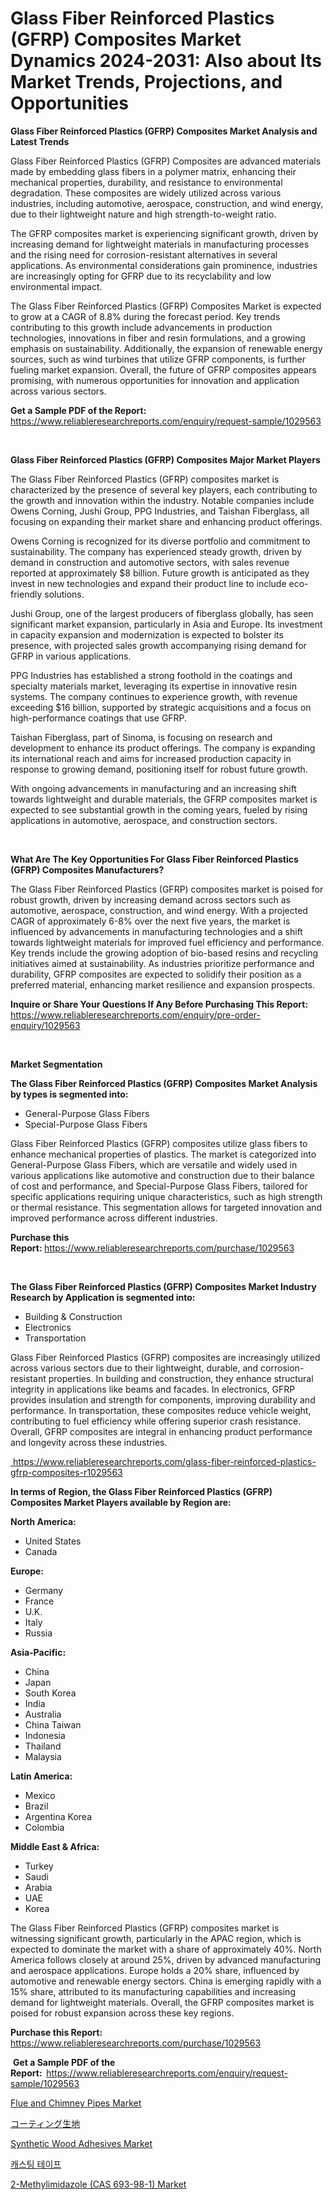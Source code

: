 <p><h1>Glass Fiber Reinforced Plastics (GFRP) Composites Market Dynamics 2024-2031: Also about Its Market Trends, Projections, and Opportunities</h1></p><p><strong>Glass Fiber Reinforced Plastics (GFRP) Composites Market Analysis and Latest Trends</strong></p>
<p><p>Glass Fiber Reinforced Plastics (GFRP) Composites are advanced materials made by embedding glass fibers in a polymer matrix, enhancing their mechanical properties, durability, and resistance to environmental degradation. These composites are widely utilized across various industries, including automotive, aerospace, construction, and wind energy, due to their lightweight nature and high strength-to-weight ratio.</p><p>The GFRP composites market is experiencing significant growth, driven by increasing demand for lightweight materials in manufacturing processes and the rising need for corrosion-resistant alternatives in several applications. As environmental considerations gain prominence, industries are increasingly opting for GFRP due to its recyclability and low environmental impact.</p><p>The Glass Fiber Reinforced Plastics (GFRP) Composites Market is expected to grow at a CAGR of 8.8% during the forecast period. Key trends contributing to this growth include advancements in production technologies, innovations in fiber and resin formulations, and a growing emphasis on sustainability. Additionally, the expansion of renewable energy sources, such as wind turbines that utilize GFRP components, is further fueling market expansion. Overall, the future of GFRP composites appears promising, with numerous opportunities for innovation and application across various sectors.</p></p>
<p><strong>Get a Sample PDF of the Report:&nbsp;</strong> <a href="https://www.reliableresearchreports.com/enquiry/request-sample/1029563">https://www.reliableresearchreports.com/enquiry/request-sample/1029563</a></p>
<p>&nbsp;</p>
<p><strong>Glass Fiber Reinforced Plastics (GFRP) Composites Major Market Players</strong></p>
<p><p>The Glass Fiber Reinforced Plastics (GFRP) composites market is characterized by the presence of several key players, each contributing to the growth and innovation within the industry. Notable companies include Owens Corning, Jushi Group, PPG Industries, and Taishan Fiberglass, all focusing on expanding their market share and enhancing product offerings.</p><p>Owens Corning is recognized for its diverse portfolio and commitment to sustainability. The company has experienced steady growth, driven by demand in construction and automotive sectors, with sales revenue reported at approximately $8 billion. Future growth is anticipated as they invest in new technologies and expand their product line to include eco-friendly solutions.</p><p>Jushi Group, one of the largest producers of fiberglass globally, has seen significant market expansion, particularly in Asia and Europe. Its investment in capacity expansion and modernization is expected to bolster its presence, with projected sales growth accompanying rising demand for GFRP in various applications.</p><p>PPG Industries has established a strong foothold in the coatings and specialty materials market, leveraging its expertise in innovative resin systems. The company continues to experience growth, with revenue exceeding $16 billion, supported by strategic acquisitions and a focus on high-performance coatings that use GFRP.</p><p>Taishan Fiberglass, part of Sinoma, is focusing on research and development to enhance its product offerings. The company is expanding its international reach and aims for increased production capacity in response to growing demand, positioning itself for robust future growth.</p><p>With ongoing advancements in manufacturing and an increasing shift towards lightweight and durable materials, the GFRP composites market is expected to see substantial growth in the coming years, fueled by rising applications in automotive, aerospace, and construction sectors.</p></p>
<p>&nbsp;</p>
<p><strong>What Are The Key Opportunities For Glass Fiber Reinforced Plastics (GFRP) Composites Manufacturers?</strong></p>
<p><p>The Glass Fiber Reinforced Plastics (GFRP) composites market is poised for robust growth, driven by increasing demand across sectors such as automotive, aerospace, construction, and wind energy. With a projected CAGR of approximately 6-8% over the next five years, the market is influenced by advancements in manufacturing technologies and a shift towards lightweight materials for improved fuel efficiency and performance. Key trends include the growing adoption of bio-based resins and recycling initiatives aimed at sustainability. As industries prioritize performance and durability, GFRP composites are expected to solidify their position as a preferred material, enhancing market resilience and expansion prospects.</p></p>
<p><strong>Inquire or Share Your Questions If Any Before Purchasing This Report:</strong> <a href="https://www.reliableresearchreports.com/enquiry/pre-order-enquiry/1029563">https://www.reliableresearchreports.com/enquiry/pre-order-enquiry/1029563</a></p>
<p>&nbsp;</p>
<p><strong>Market Segmentation</strong></p>
<p><strong>The Glass Fiber Reinforced Plastics (GFRP) Composites Market Analysis by types is segmented into:</strong></p>
<p><ul><li>General-Purpose Glass Fibers</li><li>Special-Purpose Glass Fibers</li></ul></p>
<p><p>Glass Fiber Reinforced Plastics (GFRP) composites utilize glass fibers to enhance mechanical properties of plastics. The market is categorized into General-Purpose Glass Fibers, which are versatile and widely used in various applications like automotive and construction due to their balance of cost and performance, and Special-Purpose Glass Fibers, tailored for specific applications requiring unique characteristics, such as high strength or thermal resistance. This segmentation allows for targeted innovation and improved performance across different industries.</p></p>
<p><strong>Purchase this Report:&nbsp;</strong><a href="https://www.reliableresearchreports.com/purchase/1029563">https://www.reliableresearchreports.com/purchase/1029563</a></p>
<p>&nbsp;</p>
<p><strong>The Glass Fiber Reinforced Plastics (GFRP) Composites Market Industry Research by Application is segmented into:</strong></p>
<p><ul><li>Building & Construction</li><li>Electronics</li><li>Transportation</li></ul></p>
<p><p>Glass Fiber Reinforced Plastics (GFRP) composites are increasingly utilized across various sectors due to their lightweight, durable, and corrosion-resistant properties. In building and construction, they enhance structural integrity in applications like beams and facades. In electronics, GFRP provides insulation and strength for components, improving durability and performance. In transportation, these composites reduce vehicle weight, contributing to fuel efficiency while offering superior crash resistance. Overall, GFRP composites are integral in enhancing product performance and longevity across these industries.</p></p>
<p><a href="https://www.reliableresearchreports.com/glass-fiber-reinforced-plastics-gfrp-composites-r1029563">&nbsp;https://www.reliableresearchreports.com/glass-fiber-reinforced-plastics-gfrp-composites-r1029563</a></p>
<p><strong>In terms of Region, the Glass Fiber Reinforced Plastics (GFRP) Composites Market Players available by Region are:</strong></p>
<p>
    <p> <strong> North America: </strong>
        <ul>
            <li>United States</li>
            <li>Canada</li>
        </ul>
        </p> 
    <p> <strong> Europe: </strong>
        <ul>
            <li>Germany</li>
            <li>France</li>
            <li>U.K.</li>
            <li>Italy</li>
            <li>Russia</li>
        </ul>
        </p> 
    <p> <strong> Asia-Pacific: </strong>
        <ul>
            <li>China</li>
            <li>Japan</li>
            <li>South Korea</li>
            <li>India</li>
            <li>Australia</li>
            <li>China Taiwan</li>
            <li>Indonesia</li>
            <li>Thailand</li>
            <li>Malaysia</li>
        </ul>
        </p> 
    <p> <strong> Latin America: </strong>
        <ul>
            <li>Mexico</li>
            <li>Brazil</li>
            <li>Argentina Korea</li>
            <li>Colombia</li>
        </ul>
        </p> 
    <p> <strong> Middle East & Africa: </strong>
        <ul>
            <li>Turkey</li>
            <li>Saudi</li>
            <li>Arabia</li>
            <li>UAE</li>
            <li>Korea</li>
        </ul>
    </p>
    </p>
<p><p>The Glass Fiber Reinforced Plastics (GFRP) composites market is witnessing significant growth, particularly in the APAC region, which is expected to dominate the market with a share of approximately 40%. North America follows closely at around 25%, driven by advanced manufacturing and aerospace applications. Europe holds a 20% share, influenced by automotive and renewable energy sectors. China is emerging rapidly with a 15% share, attributed to its manufacturing capabilities and increasing demand for lightweight materials. Overall, the GFRP composites market is poised for robust expansion across these key regions.</p></p>
<p><strong>Purchase this Report: </strong><a href="https://www.reliableresearchreports.com/purchase/1029563">https://www.reliableresearchreports.com/purchase/1029563</a></p>
<p>&nbsp;<strong>Get a Sample PDF of the Report:&nbsp;&nbsp;</strong><a href="https://www.reliableresearchreports.com/enquiry/request-sample/1029563">https://www.reliableresearchreports.com/enquiry/request-sample/1029563</a></p>
<p><strong></strong></p>
<p><p><a href="https://medium.com/@dorothybrooks53/flue-and-chimney-pipes-market-investigation-industry-evolution-and-forecast-till-2031-cbb50bd02fe9">Flue and Chimney Pipes Market</a></p><p><a href="https://medium.com/@maudward1907/%E3%82%B0%E3%83%AD%E3%83%BC%E3%83%90%E3%83%AB%E3%82%B3%E3%83%BC%E3%83%86%E3%83%83%E3%83%89%E3%83%95%E3%82%A1%E3%83%96%E3%83%AA%E3%83%83%E3%82%AF%E5%B8%82%E5%A0%B4%E3%81%AB%E3%81%8A%E3%81%91%E3%82%8B%E6%96%B0%E3%81%9F%E3%81%AA%E6%A9%9F%E4%BC%9A%E3%81%A8%E8%AA%B2%E9%A1%8C-2024%E5%B9%B4-2031%E5%B9%B4-45db1b5bb4d2">コーティング生地</a></p><p><a href="https://issuu.com/reportprime-2/docs/synthetic-wood-adhesives-market-siz_ba5cd762c3f0c5">Synthetic Wood Adhesives Market</a></p><p><a href="https://medium.com/@wallacbahrtyinger567686/%EC%A3%BC%EC%A1%B0-%ED%85%8C%EC%9D%B4%ED%94%84-%EC%82%B0%EC%97%85-%EC%A0%84%EB%A7%9D-%EC%8B%9C%EC%9E%A5-%EB%B3%80%ED%99%94-%EB%B0%8F-%EC%A0%84%EB%9E%B5%EC%A0%81-%ED%95%84%EC%88%98-%EC%82%AC%ED%95%AD-2024-2031-aa39d6f26b54">캐스팅 테이프</a></p><p><a href="https://medium.com/@keith.sutherland8067/2-methylimidazole-cas-693-98-1-market-industry-trends-and-forecast-for-period-from-2024-to-2031-f10a4dbd329e">2-Methylimidazole (CAS 693-98-1) Market</a></p></p>